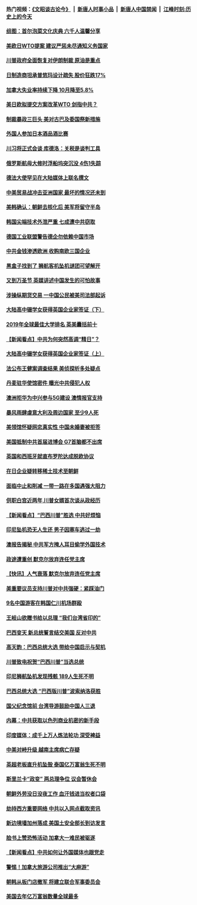 #### 热门视频：[《文昭谈古论今》](https://github.com/gfw-breaker/wenzhao/blob/master/README.md?t=11030933) &nbsp;|&nbsp; [新唐人时事小品](https://github.com/gfw-breaker/ntdtv-comedy/blob/master/README.md?t=11030933) &nbsp;|&nbsp; [新唐人中国禁闻](https://github.com/gfw-breaker/ntdtv-news/blob/master/README.md?t=11030933) &nbsp;|&nbsp; [江峰时刻:历史上的今天](https://github.com/gfw-breaker/today-in-history/blob/master/README.md?t=11030933) 

#### [组图：首尔泡菜文化庆典 六千人温馨分享](../pages/nsc418/n10827477.md?t=11030933) 

#### [美欧日WTO提案 建议严惩未尽通知义务国家](../pages/nsc418/n10827615.md?t=11030933) 

#### [川普政府全面恢复对伊朗制裁 原油是重点](../pages/nsc418/n10827130.md?t=11030933) 

#### [日制造商坦承普悠玛设计疏失 股价狂跌17%](../pages/nsc418/n10826679.md?t=11030933) 

#### [加拿大失业率持续下降 10月降至5.8%](../pages/nsc418/n10827140.md?t=11030933) 

#### [美日欧拟提交方案改革WTO 剑指中共？](../pages/nsc418/n10825328.md?t=11030933) 

#### [制裁暴政三巨头 美对古巴及委国祭新措施](../pages/nsc418/n10826014.md?t=11030933) 

#### [外国人参加日本酒品酒比赛](../pages/nsc418/n10825775.md?t=11030933) 

#### [川习将正式会谈 库德洛：关税是谈判工具](../pages/nsc418/n10825047.md?t=11030933) 

#### [俄罗斯航母大修时浮船坞突沉没 4伤1失踪](../pages/nsc418/n10824672.md?t=11030933) 

#### [德法大使罕见在大陆媒体上联名撰文](../pages/nsc418/n10824136.md?t=11030933) 

#### [中美贸易战冲击亚洲国家 最坏的情况还未到](../pages/nsc418/n10824075.md?t=11030933) 

#### [美韩确认：朝鲜去核化后 美军将留守半岛](../pages/nsc418/n10823922.md?t=11030933) 

#### [韩国尖端技术外泄严重 七成遭中共窃取](../pages/nsc418/n10823129.md?t=11030933) 

#### [德国工业联盟警告德企勿依赖中国市场](../pages/nsc418/n10822502.md?t=11030933) 

#### [中共金钱渗透欧洲 收购南欧三国企业](../pages/nsc418/n10822401.md?t=11030933) 

#### [黑盒子找到了 狮航客机坠机谜团可望解开](../pages/nsc418/n10823113.md?t=11030933) 

#### [又到万圣节 英媒讲述中国发生的可怕故事](../pages/nsc418/n10821276.md?t=11030933) 

#### [涉操纵期货交易 一中国公民被美司法部起诉](../pages/nsc418/n10821047.md?t=11030933) 

#### [大陆高中辍学女获得英国企业家签证（下）](../pages/nsc418/n10818610.md?t=11030933) 

#### [2019年全球最佳大学排名 英美囊括前十](../pages/nsc418/n10819133.md?t=11030933) 

#### [【新闻看点】中共为何突然高调“精日”？](../pages/nsc418/n10818912.md?t=11030933) 

#### [大陆高中辍学女获得英国企业家签证（上）](../pages/nsc418/n10818609.md?t=11030933) 

#### [法公布王健案调查结果 美侦探析多处疑点](../pages/nsc418/n10818833.md?t=11030933) 

#### [丹麦驻华使馆密件 曝光中共侵犯人权](../pages/nsc418/n10817567.md?t=11030933) 

#### [澳洲拒华为中兴参与5G建设 澳情报官支持](../pages/nsc418/n10818821.md?t=11030933) 

#### [暴风雨肆虐意大利及周边国家 至少9人死](../pages/nsc418/n10818234.md?t=11030933) 

#### [美领馆怀疑网恋真实性 中国未婚妻被拒签](../pages/nsc418/n10818106.md?t=11030933) 

#### [美国抵制中共首届进博会 G7首脑都不出席](../pages/nsc418/n10818011.md?t=11030933) 

#### [英国和西班牙就直布罗陀达成脱欧协议](../pages/nsc418/n10818119.md?t=11030933) 

#### [在日企业疑转移稀土技术至朝鲜](../pages/nsc418/n10817717.md?t=11030933) 

#### [面临中止和削减 一带一路在多国遇强大阻力](../pages/nsc418/n10817323.md?t=11030933) 

#### [供职白宫近两年 川普女婿首次谈从政经历](../pages/nsc418/n10817086.md?t=11030933) 

#### [【新闻看点】“巴西川普”胜选 中共好烦恼](../pages/nsc418/n10816452.md?t=11030933) 

#### [印尼坠机恐无人生还 男子因塞车逃过一劫](../pages/nsc418/n10816616.md?t=11030933) 

#### [澳报告揭秘 中共军方掩人耳目偷学外国技术](../pages/nsc418/n10816439.md?t=11030933) 

#### [政途遭重创 默克尔放弃连任党主席](../pages/nsc418/n10815994.md?t=11030933) 

#### [【快讯】人气衰落 默克尔放弃连任党主席](../pages/nsc418/n10815855.md?t=11030933) 

#### [美重要议员支持川普对中共强硬：紧踩油门](../pages/nsc418/n10815659.md?t=11030933) 

#### [9名中国游客在韩国仁川机场群殴](../pages/nsc418/n10814575.md?t=11030933) 

#### [王岐山欲赠书给以总理 “我们台湾省印的”](../pages/nsc418/n10815606.md?t=11030933) 

#### [巴西变天 新总统誓言结交美国 反对中共](../pages/nsc418/n10815508.md?t=11030933) 

#### [高天韵：巴西总统大选 带给中国启示与契机](../pages/nsc418/n10815310.md?t=11030933) 

#### [川普致电祝贺“巴西川普”当选总统](../pages/nsc418/n10815388.md?t=11030933) 

#### [印尼狮航坠机发现残骸 189人生死不明](../pages/nsc418/n10815050.md?t=11030933) 

#### [巴西总统大选 “巴西版川普”波索纳洛获胜](../pages/nsc418/n10814398.md?t=11030933) 

#### [国父纪念馆前 台湾导游鼓励中国人三退](../pages/nsc418/n10808276.md?t=11030933) 

#### [内幕：中共获取以色列商业机密的新手段](../pages/nsc418/n10812897.md?t=11030933) 

#### [印度媒体：成千上万人炼法轮功 深受裨益](../pages/nsc418/n10812623.md?t=11030933) 

#### [中美对峙升级 越南主席病亡存疑](../pages/nsc418/n10812354.md?t=11030933) 

#### [英超老板直升机坠毁 泰国亿万富翁生死不明](../pages/nsc418/n10813517.md?t=11030933) 

#### [斯里兰卡“政变” 两总理争位 议会暂休会](../pages/nsc418/n10812935.md?t=11030933) 

#### [朝鲜外劳没日没夜工作 血汗钱进当权者口袋](../pages/nsc418/n10812735.md?t=11030933) 

#### [劫持西方重要网络 中共以入网点截取资讯](../pages/nsc418/n10812177.md?t=11030933) 

#### [新边境墙加州落成 美国土安全部长到访发言](../pages/nsc418/n10811935.md?t=11030933) 

#### [脸书上赞恐怖活动 加拿大一难民被驱逐](../pages/nsc418/n10811860.md?t=11030933) 

#### [【新闻看点】中共如何让外国媒体也跟党走](../pages/nsc418/n10811468.md?t=11030933) 

#### [警惕！加拿大旅游公司推出“大麻游”](../pages/nsc418/n10811741.md?t=11030933) 

#### [朝韩从板门店撤军 将建立联合军事委员会](../pages/nsc418/n10811430.md?t=11030933) 

#### [美国去年亿万富翁数量全球最多](../pages/nsc418/n10811376.md?t=11030933) 

